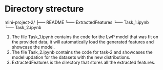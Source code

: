 # Directory strecture

mini-project-2/
├── README
└── ExtractedFeatures
└── Task_1.ipynb
└── Task_2.ipynb

1. The file Task_1.ipynb contains the code for the LwP model that was fit on the provided data, it will automatically load the generated features and showcase the model.
2. The file Task_2.ipynb contains the code for task-2 and showcases the model updation for the datasets with the new distributions.
3. ExtractedFeatures is the directory that stores all the extracted features.
